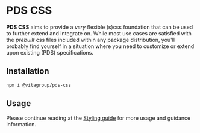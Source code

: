 # PDS CSS

**PDS CSS** aims to provide a _very_ flexible (s)css foundation that can be used to further extend and integrate on.
While most use cases are satisfied with the _prebuilt_ css files included within any package distribution, you'll
probably find yourself in a situation where you need to customize or extend upon existing (PDS) specifications.

## Installation

```
npm i @vitagroup/pds-css
```

## Usage

Please continue reading at the [Styling guide](../../guides/styling.md) for more usage and guidance information.
